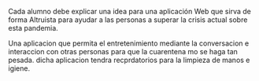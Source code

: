 Cada alumno debe explicar una idea para una aplicación Web que sirva de forma Altruista para ayudar a las personas a superar la crisis actual sobre esta pandemia.

Una aplicacion que permita el entretenimiento mediante la conversacion e interaccion con otras personas para que la cuarentena mo se haga tan pesada.
dicha aplicacion tendra recprdatorios para la limpieza de manos e igiene.
